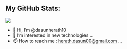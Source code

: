 
## My GitHub Stats:
<img 
   src="https://github-readme-stats.vercel.app/api?username=dasunherath10&show_icons=true&bg_color=30,#fff,#333,#888,#000" 
/>


- 👋 Hi, I’m @dasunherath10
- 👀 I’m interested in new technologies ...
- 📫 How to reach me : herath.dasun00@gmail.com ...

